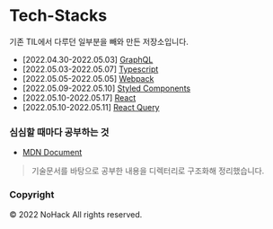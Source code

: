 # Tech-Stacks

기존 TIL에서 다루던 일부분을 빼와 만든 저장소입니다.

- [2022.04.30-2022.05.03] [GraphQL](./2022/GraphQL)
- [2022.05.03-2022.05.07] [Typescript](./2022/TypeScript)
- [2022.05.05-2022.05.05] [Webpack](./2022/Webpack)
- [2022.05.09-2022.05.10] [Styled Components](./2022/Styled-Components)
- [2022.05.10-2022.05.17] [React](./2022/React)
- [2022.05.10-2022.05.11] [React Query](./2022/React-Query)

### 심심할 때마다 공부하는 것

- [MDN Document](mdn)

> 기술문서를 바탕으로 공부한 내용을 디렉터리로 구조화해 정리했습니다.

### Copyright

&copy; 2022 NoHack All rights reserved.
